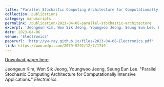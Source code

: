 ```yaml
---
title: "Parallel Stochastic Computing Architecture for Computationally Intensive Applications"
collection: publications
category: manuscripts
permalink: /publication/2023-04-06-parallel-stochastic-architecture
excerpt: 'Jeongeun Kim, Won Sik Jeong, Youngwoo Jeong, Seung Eun Lee. &quot;Parallel Stochastic Computing Architecture for Computationally Intensive Applications.&quot; <i>Electronics</i>.'
date: 2023-04-06
venue: 'Electronics'
paperurl: 'http://yw-ray.github.io/files/2023-04-06-Electronics.pdf'
link: https://www.mdpi.com/2079-9292/12/7/1749
---
```


<a href='http://yw-ray.github.io/files/2023-04-06-Electronics.pdf'>Download paper here</a>

Jeongeun Kim, Won Sik Jeong, Youngwoo Jeong, Seung Eun Lee. &quot;Parallel Stochastic Computing Architecture for Computationally Intensive Applications.&quot; <i>Electronics</i>.
